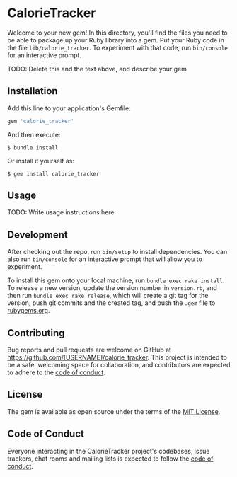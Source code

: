# CalorieTracker

Welcome to your new gem! In this directory, you'll find the files you need to be able to package up your Ruby library into a gem. Put your Ruby code in the file `lib/calorie_tracker`. To experiment with that code, run `bin/console` for an interactive prompt.

TODO: Delete this and the text above, and describe your gem

## Installation

Add this line to your application's Gemfile:

```ruby
gem 'calorie_tracker'
```

And then execute:

    $ bundle install

Or install it yourself as:

    $ gem install calorie_tracker

## Usage

TODO: Write usage instructions here

## Development

After checking out the repo, run `bin/setup` to install dependencies. You can also run `bin/console` for an interactive prompt that will allow you to experiment.

To install this gem onto your local machine, run `bundle exec rake install`. To release a new version, update the version number in `version.rb`, and then run `bundle exec rake release`, which will create a git tag for the version, push git commits and the created tag, and push the `.gem` file to [rubygems.org](https://rubygems.org).

## Contributing

Bug reports and pull requests are welcome on GitHub at https://github.com/[USERNAME]/calorie_tracker. This project is intended to be a safe, welcoming space for collaboration, and contributors are expected to adhere to the [code of conduct](https://github.com/[USERNAME]/calorie_tracker/blob/master/CODE_OF_CONDUCT.md).

## License

The gem is available as open source under the terms of the [MIT License](https://opensource.org/licenses/MIT).

## Code of Conduct

Everyone interacting in the CalorieTracker project's codebases, issue trackers, chat rooms and mailing lists is expected to follow the [code of conduct](https://github.com/[USERNAME]/calorie_tracker/blob/master/CODE_OF_CONDUCT.md).
